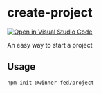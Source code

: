 # create-project

[![Open in Visual Studio Code](https://open.vscode.dev/badges/open-in-vscode.svg)](https://open.vscode.dev/cloud-templates/create-project)

An easy way to start a project

## Usage

```sh
npm init @winner-fed/project
```
